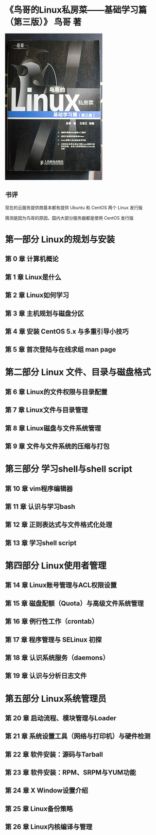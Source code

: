 # 《鸟哥的Linux私房菜——基础学习篇（第三版）》 鸟哥 著

![](IMG_6212.jpg)

## 书评

现在的云服务提供商基本都有提供 Ubuntu 和 CentOS 两个 Linux 发行版

猜测是因为鸟哥的原因，国内大部分服务器都是使用 CentOS 发行版

# 第一部分 Linux的规划与安装
## 第 0 章 计算机概论
## 第 1 章 Linux是什么
## 第 2 章 Linux如何学习
## 第 3 章 主机规划与磁盘分区
## 第 4 章 安装 CentOS 5.x 与多重引导小技巧
## 第 5 章 首次登陆与在线求组 man page

# 第二部分 Linux 文件、目录与磁盘格式
## 第 6 章 Linux的文件权限与目录配置
## 第 7 章 Linux文件与目录管理
## 第 8 章 Linux磁盘与文件系统管理
## 第 9 章 文件与文件系统的压缩与打包

# 第三部分 学习shell与shell script
## 第 10 章 vim程序编辑器
## 第 11 章 认识与学习bash
## 第 12 章 正则表达式与文件格式化处理
## 第 13 章 学习shell script

# 第四部分 Linux使用者管理
## 第 14 章 Linux账号管理与ACL权限设置
## 第 15 章 磁盘配额（Quota）与高级文件系统管理
## 第 16 章 例行性工作（crontab）
## 第 17 章 程序管理与 SELinux 初探
## 第 18 章 认识系统服务（daemons）
## 第 19 章 认识与分析日志文件

# 第五部分 Linux系统管理员
## 第 20 章 启动流程、模块管理与Loader
## 第 21 章 系统设置工具（网络与打印机）与硬件检测
## 第 22 章 软件安装：源码与Tarball
## 第 23 章 软件安装：RPM、SRPM与YUM功能
## 第 24 章 X Window设置介绍
## 第 25 章 Linux备份策略
## 第 26 章 Linux内核编译与管理